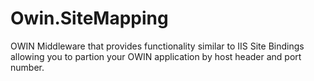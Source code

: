 Owin.SiteMapping
===================

OWIN Middleware that provides functionality similar to IIS Site Bindings allowing you to partion your OWIN application by host header and port number.